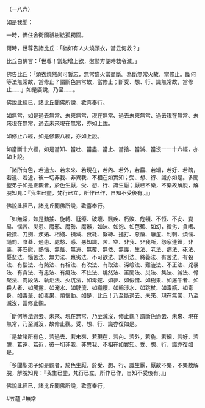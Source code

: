 （一八六）

如是我聞：

一時，佛住舍衛國祇樹給孤獨園。

爾時，世尊告諸比丘：「猶如有人火燒頭衣，當云何救？」

比丘白佛言：「世尊！當起增上欲，慇懃方便時救令滅。」

佛告比丘：「頭衣燒然尚可暫忘，無常盛火當盡斷。為斷無常火故，當修止。斷何等法無常故，當修止？謂斷色無常故，當修止；斷受、想、行、識無常故，當修止……」如是廣說，乃至……。

佛說此經已，諸比丘聞佛所說，歡喜奉行。

如無常，如是過去無常、未來無常、現在無常、過去未來無常、過去現在無常、未來現在無常、過去未來現在無常，亦如上說。

如修止八經，如是修觀八經，亦如上說。

如當斷十六經，如是當知、當吐、當盡、當止、當捨、當滅、當沒一一十六經，亦如上說。

「諸所有色，若過去、若未來、若現在，若內、若外，若麤、若細，若好、若醜，若遠、若近，彼一切非我、非異我、不相在如實知；受、想、行、識亦如是。多聞聖弟子如是正觀者，於色生厭，受、想、行、識生厭；厭已不樂，不樂故解脫，解脫知見：『我生已盡，梵行已立，所作已作，自知不受後有。』」

佛說此經已，諸比丘聞佛所說，歡喜奉行。

「如無常，如是動搖、旋轉、尫瘵、破壞、飄疾、朽敗、危頓、不恒、不安、變易、惱苦、災患、魔邪、魔勢、魔器，如沫、如泡、如芭蕉、如幻，微劣、貪嗜、殺摽、刀劍、疾妬、相殘、損減、衰耗、繫縛、搥打、惡瘡、癰疽、利刺、煩惱、讁罰、陰蓋、過患、處愁、慼、惡知識，苦、空、非我、非我所，怨家連鏁，非義、非安慰，熱惱、無蔭、無洲、無覆、無依、無護，生法、老法、病法、死法、憂悲法、惱苦法、無力法、羸劣法、不可欲法、誘引法、將養法、有苦法、有殺法、有惱法、有熱法、有相法、有吹法、有取法、深嶮法、難澁法、不正法、兇暴法、有貪法、有恚法、有癡法、不住法、燒然法、罣閡法、災法、集法、滅法、骨聚法、肉段法、執炬法、火坑法，如毒蛇、如夢、如假借、如樹果、如屠牛者、如殺人者、如觸露、如淹水、如駛流、如織縷、如輪涉水、如跳杖、如毒瓶、如毒身、如毒華、如毒果、煩惱動。如是，比丘！乃至斷過去、未來、現在無常，乃至滅沒，當修止觀。

「斷何等法過去、未來、現在無常，乃至滅沒，修止觀？謂斷色過去、未來、現在無常，乃至滅沒，故修止觀。受、想、行、識亦復如是。

「是故諸所有色，若過去、若未來、若現在，若內、若外，若麁、若細，若好、若醜，若遠、若近，彼一切非我、非異我、不相在如實知。受、想、行、識亦復如是。

「多聞聖弟子如是觀者，於色生厭，於受、想、行、識生厭，厭故不樂，不樂故解脫，解脫知見：『我生已盡，梵行已立，所作已作，自知不受後有。』」

佛說此經已，諸比丘聞佛所說，歡喜奉行。



#五蘊
#無常
